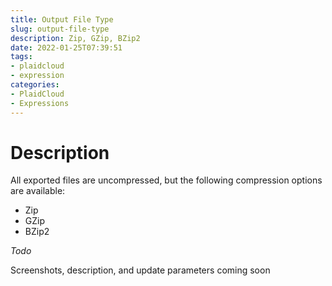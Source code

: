 ```yaml
---
title: Output File Type
slug: output-file-type
description: Zip, GZip, BZip2
date: 2022-01-25T07:39:51
tags:
- plaidcloud
- expression
categories:
- PlaidCloud
- Expressions
---
```



# Description


All exported files are uncompressed, but the following compression options are available:


* Zip
* GZip
* BZip2


*Todo*


Screenshots, description, and update parameters coming soon

